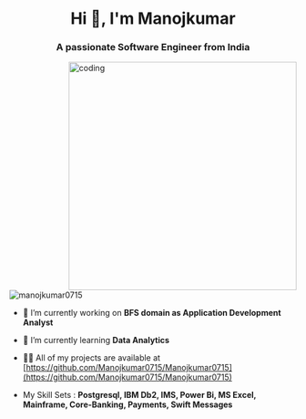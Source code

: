 
<h1 align="center">Hi 👋, I'm Manojkumar</h1>
<h3 align="center">A passionate Software Engineer from India</h3>

<img align="right" alt="coding" width="400" src="https://i.pinimg.com/originals/54/e3/7d/54e37d8074ebcde1d96c77d7b2a7f310.gif">

<p align="left"> <img src="https://komarev.com/ghpvc/?username=manojkumar0715&label=Profile%20views&color=0e75b6&style=flat" alt="manojkumar0715" /> </p>

- 🔭 I’m currently working on **BFS domain as Application Development Analyst**

- 🌱 I’m currently learning **Data Analytics**

- 👨‍💻 All of my projects are available at [https://github.com/Manojkumar0715/Manojkumar0715](https://github.com/Manojkumar0715/Manojkumar0715)

- My Skill Sets : **Postgresql, IBM Db2, IMS, Power Bi, MS Excel, Mainframe, Core-Banking, Payments, Swift Messages**

<p align="left">
</p>
